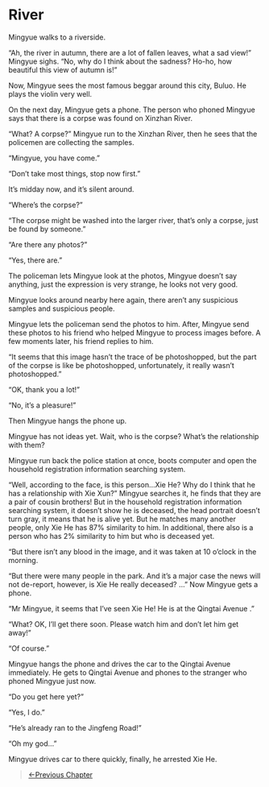 # River

Mingyue walks to a riverside.

“Ah, the river in autumn, there are a lot of fallen leaves, what a sad view!” Mingyue sighs. “No, why do I think about the sadness? Ho-ho, how beautiful this view of autumn is!”

Now, Mingyue sees the most famous beggar around this city, Buluo. He plays the violin very well.

On the next day, Mingyue gets a phone. The person who phoned Mingyue says that there is a corpse was found on Xinzhan River.

“What? A corpse?” Mingyue run to the Xinzhan River, then he sees that the policemen are collecting the samples.

“Mingyue, you have come.”

“Don’t take most things, stop now first.”

It’s midday now, and it’s silent around.

“Where’s the corpse?”

“The corpse might be washed into the larger river, that’s only a corpse, just be found by someone.”

“Are there any photos?”

“Yes, there are.”

The policeman lets Mingyue look at the photos, Mingyue doesn’t say anything, just the expression is very strange, he looks not very good.

Mingyue looks around nearby here again, there aren’t any suspicious samples and suspicious people.

Mingyue lets the policeman send the photos to him. After, Mingyue send these photos to his friend who helped Mingyue to process images before. A few moments later, his friend replies to him.

“It seems that this image hasn’t the trace of be photoshopped, but the part of the corpse is like be photoshopped, unfortunately, it really wasn’t photoshopped.”

“OK, thank you a lot!”

“No, it’s a pleasure!”

Then Mingyue hangs the phone up.

Mingyue has not ideas yet. Wait, who is the corpse? What’s the relationship with them?

Mingyue run back the police station at once, boots computer and open the household registration information searching system.

“Well, according to the face, is this person…Xie He? Why do I think that he has a relationship with Xie Xun?” Mingyue searches it, he finds that they are a pair of cousin brothers! But in the household registration information searching system, it doesn’t show he is deceased, the head portrait doesn’t turn gray, it means that he is alive yet. But he matches many another people, only Xie He has 87% similarity to him. In additional, there also is a person who has 2% similarity to him but who is deceased yet.

“But there isn’t any blood in the image, and it was taken at 10 o’clock in the morning.

“But there were many people in the park. And it’s a major case the news will not de-report, however, is Xie He really deceased? …” Now Mingyue gets a phone.

“Mr Mingyue, it seems that I’ve seen Xie He! He is at the Qingtai Avenue .”

“What? OK, I’ll get there soon. Please watch him and don’t let him get away!”

“Of course.”

Mingyue hangs the phone and drives the car to the Qingtai Avenue immediately. He gets to Qingtai Avenue and phones to the stranger who phoned Mingyue just now.

“Do you get here yet?”

“Yes, I do.”

“He’s already ran to the Jingfeng Road!”

“Oh my god…”

Mingyue drives car to there quickly, finally, he arrested Xie He.

> [←Previous Chapter](/detective/part2/chapter4.md)
